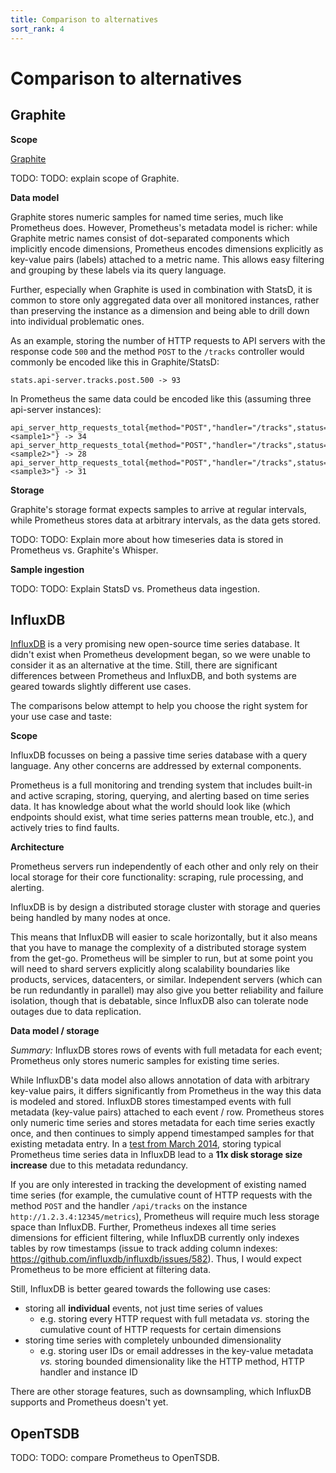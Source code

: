 ```yaml
---
title: Comparison to alternatives
sort_rank: 4
---
```


# Comparison to alternatives

## Graphite

**Scope**

[Graphite](http://graphite.readthedocs.org/en/latest/)

TODO: TODO: explain scope of Graphite.

**Data model**

Graphite stores numeric samples for named time series, much like Prometheus
does. However, Prometheus's metadata model is richer: while Graphite metric
names consist of dot-separated components which implicitly encode dimensions,
Prometheus encodes dimensions explicitly as key-value pairs (labels) attached
to a metric name. This allows easy filtering and grouping by these labels via
its query language.

Further, especially when Graphite is used in combination with StatsD, it is
common to store only aggregated data over all monitored instances, rather than
preserving the instance as a dimension and being able to drill down into
individual problematic ones.

As an example, storing the number of HTTP requests to API servers with the
response code `500` and the method `POST` to the `/tracks` controller would
commonly be encoded like this in Graphite/StatsD:

```
stats.api-server.tracks.post.500 -> 93
```

In Prometheus the same data could be encoded like this (assuming three api-server instances):

```
api_server_http_requests_total{method="POST","handler="/tracks",status="500",instance="<sample1>"} -> 34
api_server_http_requests_total{method="POST","handler="/tracks",status="500",instance="<sample2>"} -> 28
api_server_http_requests_total{method="POST","handler="/tracks",status="500",instance="<sample3>"} -> 31
```

**Storage**

Graphite's storage format expects samples to arrive at regular intervals, while
Prometheus stores data at arbitrary intervals, as the data gets stored.

TODO: TODO: Explain more about how timeseries data is stored in Prometheus vs.
Graphite's Whisper.

**Sample ingestion**

TODO: TODO: Explain StatsD vs. Prometheus data ingestion.

## InfluxDB

[InfluxDB](http://influxdb.com/) is a very promising new open-source time
series database. It didn't exist when Prometheus development began, so we were
unable to consider it as an alternative at the time. Still, there are
significant differences between Prometheus and InfluxDB, and both systems are
geared towards slightly different use cases.

The comparisons below attempt to help you choose the right system for your use
case and taste:

**Scope**

InfluxDB focusses on being a passive time series database with a query
language. Any other concerns are addressed by external components.

Prometheus is a full monitoring and trending system that includes built-in and
active scraping, storing, querying, and alerting based on time series data. It
has knowledge about what the world should look like (which endpoints should
exist, what time series patterns mean trouble, etc.), and actively tries to find
faults.

**Architecture**

Prometheus servers run independently of each other and only rely on their local
storage for their core functionality: scraping, rule processing, and alerting.

InfluxDB is by design a distributed storage cluster with storage and queries
being handled by many nodes at once.

This means that InfluxDB will easier to scale horizontally, but it also means
that you have to manage the complexity of a distributed storage system from the
get-go. Prometheus will be simpler to run, but at some point you will need to
shard servers explicitly along scalability boundaries like products, services,
datacenters, or similar. Independent servers (which can be run redundantly in
parallel) may also give you better reliability and failure isolation, though
that is debatable, since InfluxDB also can tolerate node outages due to data
replication.

**Data model / storage**

*Summary:* InfluxDB stores rows of events with full metadata for each event;
Prometheus only stores numeric samples for existing time series.

While InfluxDB's data model also allows annotation of data with arbitrary
key-value pairs, it differs significantly from Prometheus in the way this data
is modeled and stored. InfluxDB stores timestamped events with full metadata
(key-value pairs) attached to each event / row. Prometheus stores only numeric
time series and stores metadata for each time series exactly once, and then
continues to simply append timestamped samples for that existing metadata
entry. In a
[test from March 2014](https://docs.google.com/document/d/1OgnI7YBCT_Ub9Em39dEfx9BuiqRNS3oA62i8fJbwwQ8/edit?usp=sharing),
storing typical Prometheus time series data in InfluxDB lead to a **11x disk
storage size increase** due to this metadata redundancy.

If you are only interested in tracking the development of existing named
time series (for example, the cumulative count of HTTP requests with the method
`POST` and the handler `/api/tracks` on the instance
`http://1.2.3.4:12345/metrics`), Prometheus will require much less storage
space than InfluxDB. Further, Prometheus indexes all time series dimensions for
efficient filtering, while InfluxDB currently only indexes tables by row
timestamps (issue to track adding column indexes:
https://github.com/influxdb/influxdb/issues/582). Thus, I would expect
Prometheus to be more efficient at filtering data.

Still, InfluxDB is better geared towards the following use cases:

   * storing all **individual** events, not just time series of values
      * e.g. storing every HTTP request with full metadata *vs.* storing the cumulative count of HTTP requests for certain dimensions
   * storing time series with completely unbounded dimensionality
      * e.g. storing user IDs or email addresses in the key-value metadata *vs.*
        storing bounded dimensionality like the HTTP method, HTTP handler and
        instance ID

There are other storage features, such as downsampling, which InfluxDB supports
and Prometheus doesn't yet.

## OpenTSDB

TODO: TODO: compare Prometheus to OpenTSDB.
